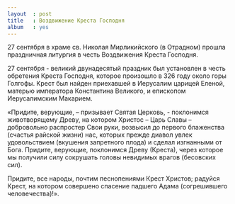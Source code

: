 ```yaml
---
layout  : post
title   : Воздвижение Креста Господня
album   : yes
---
```

27 сентября в храме св. Николая Мирликийского (в Отрадном) прошла праздничная литургия в честь Воздвижения Креста Господня.

27 сентября - великий двунадесятый праздник был установлен в честь обретения Креста Господня, которое произошло в 326 году около горы Голгофы. Крест был найден приехавшей в Иерусалим царицей Еленой, матерью императора Константина Великого, и епископом Иерусалимским Макарием.

«Придите, верующие, – призывает Святая Церковь, - поклонимся животворящему Древу, на котором Христос – Царь Славы – добровольно распростер Свои руки, возвысил до первого блаженства (счастья райской жизни) нас, которых прежде диавол увлек удовольствием (вкушения запретного плода) и сделал изгнанными от Бога. Придите, верующие, поклонимся Древу (Креста), через которое мы получили силу сокрушать головы невидимых врагов (бесовских сил).

Придите, все народы, почтим песнопениями Крест Христов; радуйся Крест, на котором совершено спасение падшего Адама (согрешившего человечества)!».

